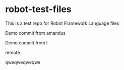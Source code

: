 # robot-test-files

This is a test repo for Robot Framework Language files

Demo commit from amandus


Demo commit from l

remote

qweqweqweqwe
